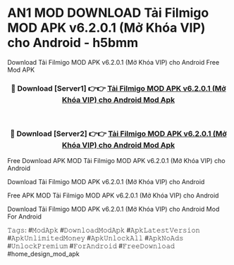 # AN1 MOD DOWNLOAD Tải Filmigo MOD APK v6.2.0.1 (Mở Khóa VIP) cho Android - h5bmm
Download Tải Filmigo MOD APK v6.2.0.1 (Mở Khóa VIP) cho Android Free Mod APK

<div align="center">
<h3>🔴 Download [Server1] 👉👉 <a href="https://apk-comot.site?title=Tải_Filmigo_MOD_APK_v6.2.0.1_(Mở_Khóa_VIP)_cho_Android">Tải Filmigo MOD APK v6.2.0.1 (Mở Khóa VIP) cho Android Mod Apk</a></h3><br>

<h3>🔴 Download [Server2] 👉👉 <a href="https://apk-comot.site?title=Tải_Filmigo_MOD_APK_v6.2.0.1_(Mở_Khóa_VIP)_cho_Android">Tải Filmigo MOD APK v6.2.0.1 (Mở Khóa VIP) cho Android Mod Apk</a></h3>
</div>


Free Download APK MOD Tải Filmigo MOD APK v6.2.0.1 (Mở Khóa VIP) cho Android

Download Tải Filmigo MOD APK v6.2.0.1 (Mở Khóa VIP) cho Android 

Free APK MOD Tải Filmigo MOD APK v6.2.0.1 (Mở Khóa VIP) cho Android 

Download Tải Filmigo MOD APK v6.2.0.1 (Mở Khóa VIP) cho Android Mod For Android

𝚃𝚊𝚐𝚜: #𝙼𝚘𝚍𝙰𝚙𝚔 #𝙳𝚘𝚠𝚗𝚕𝚘𝚊𝚍𝙼𝚘𝚍𝙰𝚙𝚔 #𝙰𝚙𝚔𝙻𝚊𝚝𝚎𝚜𝚝𝚅𝚎𝚛𝚜𝚒𝚘𝚗 #𝙰𝚙𝚔𝚄𝚗𝚕𝚒𝚖𝚒𝚝𝚎𝚍𝙼𝚘𝚗𝚎𝚢 #𝙰𝚙𝚔𝚄𝚗𝚕𝚘𝚌𝚔𝙰𝚕𝚕 #𝙰𝚙𝚔𝙽𝚘𝙰𝚍𝚜 #𝚄𝚗𝚕𝚘𝚌𝚔𝙿𝚛𝚎𝚖𝚒𝚞𝚖 #𝙵𝚘𝚛𝙰𝚗𝚍𝚛𝚘𝚒𝚍 #𝙵𝚛𝚎𝚎𝙳𝚘𝚠𝚗𝚕𝚘𝚊𝚍 #home_design_mod_apk
